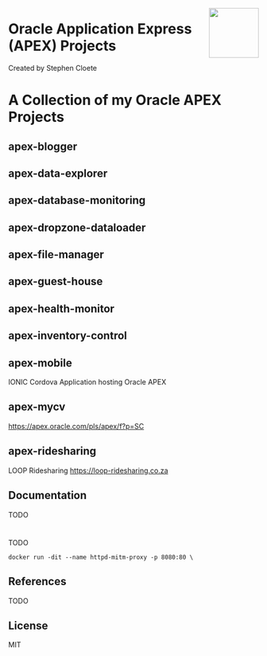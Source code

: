 [<img src="https://rawgit.com/Dani3lSun/awesome-orclapex/master/apex-logo.svg" align="right" width="100">](https://apex.oracle.com)

# Oracle Application Express (APEX) Projects
Created by Stephen Cloete

# A Collection of my Oracle APEX Projects

## apex-blogger 

## apex-data-explorer

## apex-database-monitoring

## apex-dropzone-dataloader

## apex-file-manager

## apex-guest-house

## apex-health-monitor

## apex-inventory-control

## apex-mobile 
IONIC Cordova Application hosting Oracle APEX

## apex-mycv
https://apex.oracle.com/pls/apex/f?p=SC

## apex-ridesharing 
LOOP Ridesharing https://loop-ridesharing.co.za

## Documentation

TODO

# 

TODO

```
docker run -dit --name httpd-mitm-proxy -p 8080:80 \

```

## References
TODO

## License

MIT
